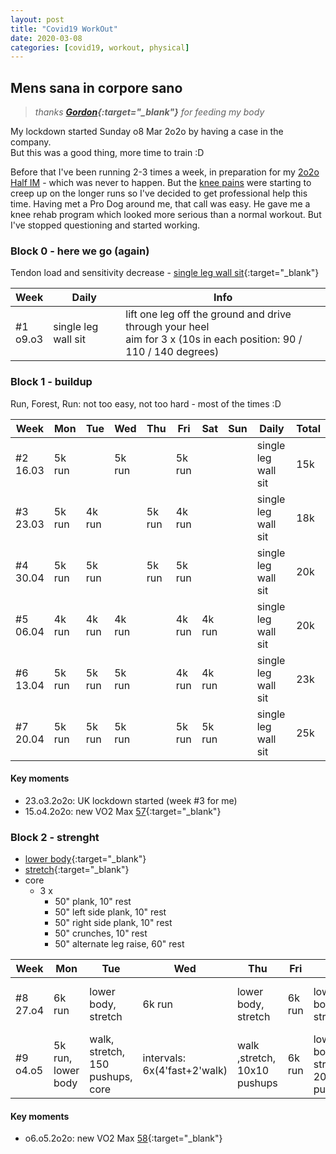 ```yaml
---
layout: post
title: "Covid19 WorkOut"
date: 2020-03-08
categories: [covid19, workout, physical]
---
```



## Mens sana in corpore sano

> _thanks **[Gordon](https://twitter.com/gbrett85){:target="_blank"}** for feeding my body_

My lockdown started Sunday o8 Mar 2o2o by having a case in the company.  
But this was a good thing, more time to train :D

Before that I've been running 2-3 times a week, in preparation for my [2o2o Half IM](/2020/half_im.html) - which was never to happen. But the [knee pains](/2019/03_57_22.html) were starting to creep up on the longer runs so I've decided to get professional help this time. Having met a Pro Dog around me, that call was easy. He gave me a knee rehab program which looked more serious than a normal workout. But I've stopped questioning and started working.


### Block 0 - here we go (again)

Tendon load and sensitivity decrease - [single leg wall sit](/pic/slws.jpeg){:target="_blank"}

| Week | Daily | Info |
|------|-------|------|
| #1 <br/> o9.o3 | single leg wall sit | lift one leg off the ground and drive through your heel<br/>aim for 3 x (10s in each position: 90 / 110 / 140 degrees) |


### Block 1 - buildup

Run, Forest, Run: not too easy, not too hard - most of the times :D

| Week | Mon | Tue | Wed | Thu | Fri | Sat | Sun | Daily | Total |
|------|-----|-----|-----|-----|-----|-----|-----|-------|------|
| #2 <br/> 16.03 | 5k run | | 5k run | | 5k run | | | single leg wall sit | 15k |
| #3 <br/> 23.03 | 5k run | 4k run | | 5k run | 4k run | | | single leg wall sit | 18k |
| #4 <br/> 30.04 | 5k run | 5k run | | 5k run | 5k run | | | single leg wall sit | 20k |
| #5 <br/> 06.04 | 4k run | 4k run | 4k run | | 4k run | 4k run | | single leg wall sit | 20k |
| #6 <br/> 13.04 | 5k run | 5k run | 5k run | | 4k run | 4k run | | single leg wall sit | 23k |
| #7 <br/> 20.04 | 5k run | 5k run | 5k run | | 5k run | 5k run | | single leg wall sit | 25k |

#### Key moments
- 23.o3.2o2o: UK lockdown started (week #3 for me)
- 15.o4.2o2o: new VO2 Max [57](/pic/vo2max-57.jpeg){:target="_blank"}


### Block 2 - strenght

- [lower body](/pic/legs-1.jpeg){:target="_blank"}
- [stretch](/pic/mobility.jpeg){:target="_blank"}
- core
  - 3 x
    - 50" plank, 10" rest
    - 50" left side plank, 10" rest
    - 50" right side plank, 10" rest
    - 50" crunches, 10" rest
    - 50" alternate leg raise, 60" rest

| Week | Mon | Tue | Wed | Thu | Fri | Sat | Sun |
|------|-----|-----|-----|-----|-----|-----|-----|
| #8 <br/> 27.o4 | 6k run | lower body, stretch | 6k run | lower body, stretch | 6k run | lower body, stretch | 300 pushups (micro workouts) | 
| #9 <br/> o4.o5 | 5k run, lower body | walk, stretch, 150 pushups, core | intervals: 6x(4'fast+2'walk) | walk ,stretch, 10x10 pushups | 6k run | lower body, stretch, 200 pushups | 30' easy run |

#### Key moments
- o6.o5.2o2o: new VO2 Max [58](/pic/vo2max-58.jpeg){:target="_blank"}
